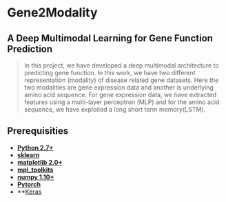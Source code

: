 # Gene2Modality

## A Deep Multimodal Learning for Gene Function Prediction

> In this project, we have developed a deep multimodal architecture to predicting gene function. In this work, we have two different representation (modality) of disease related gene datasets. Here the two modalities are gene expression data and another is underlying amino acid sequence. For gene expression data, we have extracted features using a multi-layer perceptron (MLP) and for the amino acid sequence, we have exploited a long short term memory(LSTM).



## Prerequisities
* **[Python 2.7+](https://www.python.org/downloads/release/python-2713/)**
* **[sklearn](https://scikit-learn.org/stable/install.html)**
* **[matplotlib 2.0+](https://matplotlib.org/users/installing.html)**
* **[mpl_toolkits](https://matplotlib.org/2.0.2/mpl_toolkits/index.html)**
* **[numpy 1.10+](https://pypi.org/project/numpy/)**
* **[Pytorch](https://pytorch.org/)**
* **[Keras](https://keras.io/)
